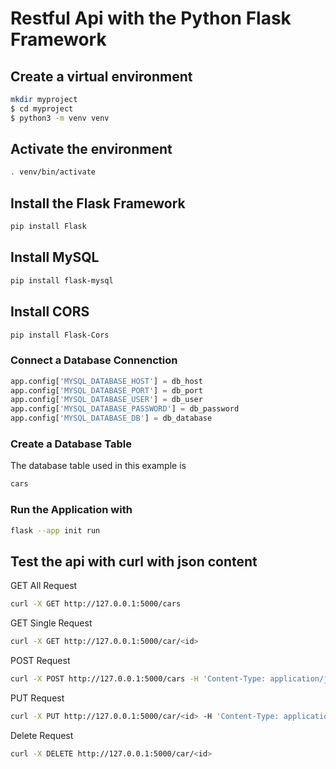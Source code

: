 # Restful Api with the Python Flask Framework

## Create a virtual environment
```bash
mkdir myproject
$ cd myproject
$ python3 -m venv venv
```
## Activate the environment
```bash
. venv/bin/activate
```

## Install the Flask Framework
```bash
pip install Flask
```

## Install MySQL
```bash
pip install flask-mysql
```

## Install CORS
```bash
pip install Flask-Cors
```

### Connect a Database Connenction
```python
app.config['MYSQL_DATABASE_HOST'] = db_host
app.config['MYSQL_DATABASE_PORT'] = db_port
app.config['MYSQL_DATABASE_USER'] = db_user
app.config['MYSQL_DATABASE_PASSWORD'] = db_password
app.config['MYSQL_DATABASE_DB'] = db_database
```

### Create a Database Table
The database table used in this example is
```bash
cars
```

### Run the Application with
```bash
flask --app init run
```

## Test the api with curl with json content

GET All Request
```bash
curl -X GET http://127.0.0.1:5000/cars
```
GET Single Request
```bash
curl -X GET http://127.0.0.1:5000/car/<id>
```
POST Request
```bash
curl -X POST http://127.0.0.1:5000/cars -H 'Content-Type: application/json' -d '{"brand":"Max","model":"Muster","price":"3000"}'
````
PUT Request
```bash
curl -X PUT http://127.0.0.1:5000/car/<id> -H 'Content-Type: application/json' -d' {"brand":"Max","model":"Muster","price":"5000"}'
```
Delete Request
```bash
curl -X DELETE http://127.0.0.1:5000/car/<id>
```